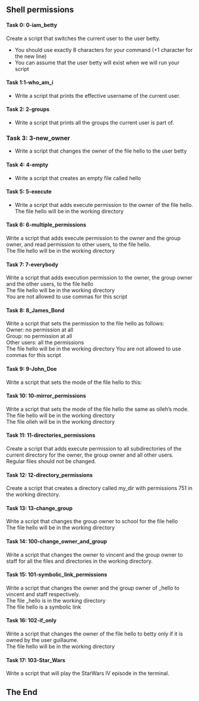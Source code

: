 ## Shell permissions

#### Task 0: 0-iam_betty</h4>
Create a script that switches the current user to the user betty.
* You should use exactly 8 characters for your command (+1 character for the new line)
* You can assume that the user betty will exist when we will run your script
#### Task 1:1-who_am_i
* Write a script that prints the effective username of the current user.
#### Task 2: 2-groups
* Write a script that prints all the groups the current user is part of.
### Task 3: 3-new_owner
* Write a script that changes the owner of the file hello to the user betty
#### Task 4: 4-empty
* Write a script that creates an empty file called hello
#### Task 5: 5-execute
* Write a script that adds execute permission to the owner of the file hello.<br>
   The file hello will be in the working directory <br>
#### Task 6: 6-multiple_permissions
Write a script that adds execute permission to the owner and the group owner, and read permission to other users, to the file hello.<br>
  The file hello will be in the working directory<br>
#### Task 7: 7-everybody
Write a script that adds execution permission to the owner, the group owner and the other users, to the file hello<br>
  The file hello will be in the working directory<br>
  You are not allowed to use commas for this script
#### Task 8: 8_James_Bond
Write a script that sets the permission to the file hello as follows:<br>
Owner: no permission at all<br>
Group: no permission at all<br>
Other users: all the permissions<br>
The file hello will be in the working directory You are not allowed to use commas for this script
#### Task 9: 9-John_Doe
Write a script that sets the mode of the file hello to this:
#### Task 10: 10-mirror_permissions
Write a script that sets the mode of the file hello the same as olleh’s mode.<br>
The file hello will be in the working directory<br>
The file olleh will be in the working directory<br>
#### Task 11: 11-directories_permissions
Create a script that adds execute permission to all subdirectories of the current directory for the owner, the group owner and all other users. Regular files should not be changed.
#### Task 12: 12-directory_permissions
Create a script that creates a directory called my_dir with permissions 751 in the working directory.
#### Task 13: 13-change_group
Write a script that changes the group owner to school for the file hello <br>
The file hello will be in the working directory
#### Task 14: 100-change_owner_and_group
 Write a script that changes the owner to vincent and the group owner to staff for all the files and directories in the working directory.
#### Task 15: 101-symbolic_link_permissions
 Write a script that changes the owner and the group owner of _hello to vincent and staff respectively.<br>
The file _hello is in the working directory<br>
The file hello is a symbolic link<br>
#### Task 16: 102-if_only
Write a script that changes the owner of the file hello to betty only if it is owned by the user guillaume.<br>
The file hello will be in the working directory 
#### Task 17: 103-Star_Wars
Write a script that will play the StarWars IV episode in the terminal.
## The End
